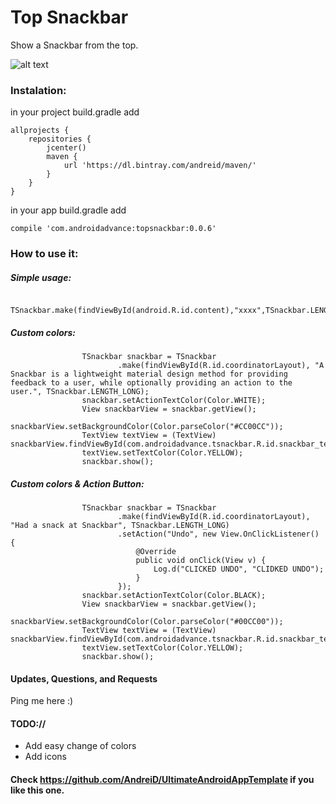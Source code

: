 Top Snackbar
==========================

Show a Snackbar from the top.


![alt text](https://raw.githubusercontent.com/AndreiD/TSnackBar/master/app/snackbar.gif "How the app looks 1")



### Instalation:

in your project build.gradle add

~~~~
allprojects {
    repositories {
        jcenter()
        maven {
            url 'https://dl.bintray.com/andreid/maven/'
        }
    }
}
~~~~

in your app build.gradle add

~~~~
compile 'com.androidadvance:topsnackbar:0.0.6'
~~~~



### How to use it:


##### Simple usage:

~~~~
 TSnackbar.make(findViewById(android.R.id.content),"xxxx",TSnackbar.LENGTH_LONG).show();
~~~~

##### Custom colors:

~~~~
                TSnackbar snackbar = TSnackbar
                        .make(findViewById(R.id.coordinatorLayout), "A Snackbar is a lightweight material design method for providing feedback to a user, while optionally providing an action to the user.", TSnackbar.LENGTH_LONG);
                snackbar.setActionTextColor(Color.WHITE);
                View snackbarView = snackbar.getView();
                snackbarView.setBackgroundColor(Color.parseColor("#CC00CC"));
                TextView textView = (TextView) snackbarView.findViewById(com.androidadvance.tsnackbar.R.id.snackbar_text);
                textView.setTextColor(Color.YELLOW);
                snackbar.show();
~~~~

##### Custom colors & Action Button:              

~~~~                
                TSnackbar snackbar = TSnackbar
                        .make(findViewById(R.id.coordinatorLayout), "Had a snack at Snackbar", TSnackbar.LENGTH_LONG)
                        .setAction("Undo", new View.OnClickListener() {
                            @Override
                            public void onClick(View v) {
                                Log.d("CLICKED UNDO", "CLIDKED UNDO");
                            }
                        });
                snackbar.setActionTextColor(Color.BLACK);
                View snackbarView = snackbar.getView();
                snackbarView.setBackgroundColor(Color.parseColor("#00CC00"));
                TextView textView = (TextView) snackbarView.findViewById(com.androidadvance.tsnackbar.R.id.snackbar_text);
                textView.setTextColor(Color.YELLOW);
                snackbar.show();
~~~~


#### Updates, Questions, and Requests

Ping me here :)


#### TODO://

* Add easy change of colors
* Add icons


#### Check https://github.com/AndreiD/UltimateAndroidAppTemplate if you like this one.
